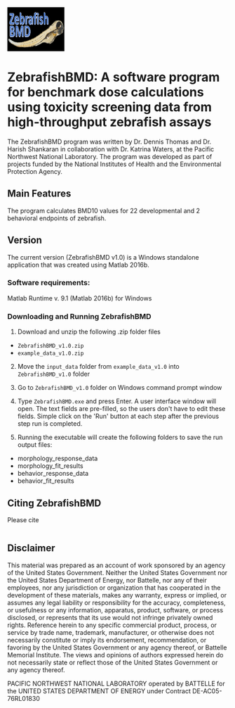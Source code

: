 <img src="/images/ZebrafishBMD.png" alt="ZebrafishBMD" width="130" height ="100" />

# ZebrafishBMD: A software program for benchmark dose calculations using toxicity screening data from high-throughput zebrafish assays 


The ZebrafishBMD program was written by Dr. Dennis Thomas and 
Dr. Harish Shankaran in collaboration with Dr. Katrina Waters, 
at the Pacific Northwest National Laboratory. 
The program was developed as part of projects funded by the National 
Institutes of Health and the Environmental Protection Agency.

## Main Features

The program calculates BMD10 values for 
22 developmental and 2 behavioral endpoints of zebrafish.

## Version

The current version (ZebrafishBMD v1.0) is a Windows 
standalone application that was created using Matlab 2016b. 
 
### Software requirements:
Matlab Runtime v. 9.1 (Matlab 2016b) for Windows

### Downloading and Running ZebrafishBMD

1. Download and unzip the following .zip folder files

* `ZebrafishBMD_v1.0.zip`
* `example_data_v1.0.zip`


2. Move the `input_data` folder from `example_data_v1.0` into `ZebrafishBMD_v1.0` folder

3. Go to `ZebrafishBMD_v1.0` folder on Windows command prompt window
4. Type `ZebrafishBMD.exe` and press Enter.
	A user interface window will open. The text fields are pre-filled, so the users don't
	have to edit these fields. Simple click on the 'Run' button at each step after the 
	previous step run is completed. 

5. Running the executable will create the following folders to save the run output files:

  * morphology_response_data
  * morphology_fit_results
  * behavior_response_data
  * behavior_fit_results

## Citing ZebrafishBMD

Please cite

```

```
## Disclaimer
This material was prepared as an account of work sponsored by an agency of the United States Government.  Neither the United States Government nor the United States Department of Energy, nor Battelle, nor any of their employees, nor any jurisdiction or organization that has cooperated in the development of these 
materials, makes any warranty, express or implied, or assumes any legal liability or responsibility for the accuracy, completeness, or usefulness or any information, apparatus, product, software, or process disclosed, or represents that its use would not infringe privately owned rights. Reference herein to any specific commercial product, process, or service by trade name, trademark, manufacturer, or otherwise does not necessarily constitute or 
imply its endorsement, recommendation, or favoring by the United States Government or any agency thereof, or Battelle Memorial Institute. The views and opinions of authors expressed herein do not necessarily state or reflect those of the United States Government or any agency thereof.

PACIFIC NORTHWEST NATIONAL LABORATORY
operated by
BATTELLE
for the
UNITED STATES DEPARTMENT OF ENERGY
under Contract DE-AC05-76RL01830

